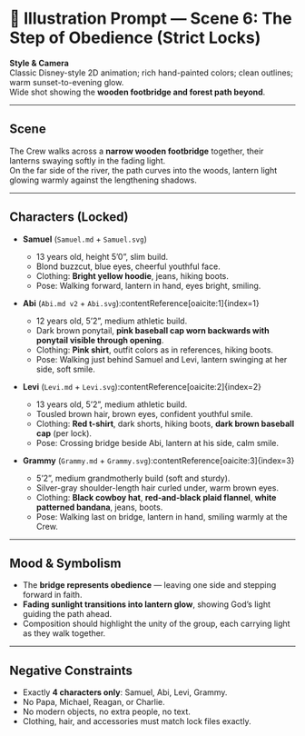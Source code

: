 # 🎨 Illustration Prompt — Scene 6: The Step of Obedience (Strict Locks)

**Style & Camera**  
Classic Disney-style 2D animation; rich hand-painted colors; clean outlines; warm sunset-to-evening glow.  
Wide shot showing the **wooden footbridge and forest path beyond**.  

---

## Scene  

The Crew walks across a **narrow wooden footbridge** together, their lanterns swaying softly in the fading light.  
On the far side of the river, the path curves into the woods, lantern light glowing warmly against the lengthening shadows.  

---

## Characters (Locked)

- **Samuel** (`Samuel.md` + `Samuel.svg`)  
  - 13 years old, height 5’0”, slim build.  
  - Blond buzzcut, blue eyes, cheerful youthful face.  
  - Clothing: **Bright yellow hoodie**, jeans, hiking boots.  
  - Pose: Walking forward, lantern in hand, eyes bright, smiling.  

- **Abi** (`Abi.md v2` + `Abi.svg`):contentReference[oaicite:1]{index=1}  
  - 12 years old, 5’2”, medium athletic build.  
  - Dark brown ponytail, **pink baseball cap worn backwards with ponytail visible through opening**.  
  - Clothing: **Pink shirt**, outfit colors as in references, hiking boots.  
  - Pose: Walking just behind Samuel and Levi, lantern swinging at her side, soft smile.  

- **Levi** (`Levi.md` + `Levi.svg`):contentReference[oaicite:2]{index=2}  
  - 13 years old, 5’2”, medium athletic build.  
  - Tousled brown hair, brown eyes, confident youthful smile.  
  - Clothing: **Red t-shirt**, dark shorts, hiking boots, **dark brown baseball cap** (per lock).  
  - Pose: Crossing bridge beside Abi, lantern at his side, calm smile.  

- **Grammy** (`Grammy.md` + `Grammy.svg`):contentReference[oaicite:3]{index=3}  
  - 5’2”, medium grandmotherly build (soft and sturdy).  
  - Silver-gray shoulder-length hair curled under, warm brown eyes.  
  - Clothing: **Black cowboy hat**, **red-and-black plaid flannel**, **white patterned bandana**, jeans, boots.  
  - Pose: Walking last on bridge, lantern in hand, smiling warmly at the Crew.  

---

## Mood & Symbolism  

- The **bridge represents obedience** — leaving one side and stepping forward in faith.  
- **Fading sunlight transitions into lantern glow**, showing God’s light guiding the path ahead.  
- Composition should highlight the unity of the group, each carrying light as they walk together.  

---

## Negative Constraints  

- Exactly **4 characters only**: Samuel, Abi, Levi, Grammy.  
- No Papa, Michael, Reagan, or Charlie.  
- No modern objects, no extra people, no text.  
- Clothing, hair, and accessories must match lock files exactly.  
